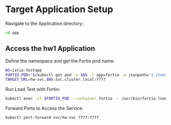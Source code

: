 # Target Application Setup

Navigate to the Application directory:

```bash
cd app
```

## Access the hw1 Application
Define the namespace and get the Fortio pod name:
```bash
NS=istio-testapp
FORTIO_POD="$(kubectl get pod -n $NS -l app=fortio -o jsonpath='{.items[0].metadata.name}')"
TARGET_URL=hw-svc.$NS.svc.cluster.local:7777
```

Run Load Test with Fortio:
```bash
kubectl exec -it $FORTIO_POD --container fortio -- /usr/bin/fortio load -k -c 1 -qps 20 -t 0.5m -loglevel Warning $TARGET_URL
```

Forward Ports to Access the Service:
```bash
kubectl port-forward svc/hw-svc 7777:7777
```